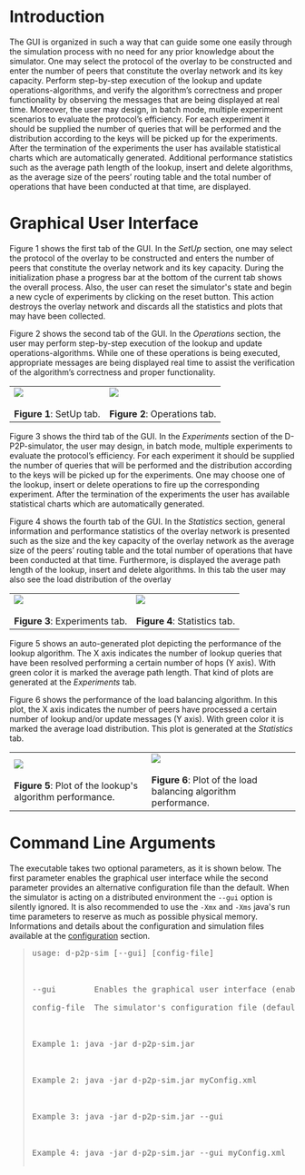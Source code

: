 # Introduction #

The GUI is organized in such a way that can guide some one easily through the simulation process with no need for any prior knowledge about the simulator. One may select the protocol of the overlay to be constructed and enter the number of peers that constitute the overlay network and its key capacity. Perform step-by-step execution of the lookup and update operations-algorithms, and verify the algorithm’s correctness and proper functionality by observing the messages that are being displayed at real time. Moreover, the user may design, in batch mode, multiple experiment scenarios to evaluate the protocol’s efficiency. For each experiment it should be supplied the number of queries that will be performed and the distribution according to the keys will be picked up for the experiments. After the termination of the experiments the user has available
statistical charts which are automatically generated. Additional performance statistics such as the average path length of the lookup, insert and delete algorithms, as the average size of the peers’ routing table and the total number of operations that have been conducted at that time, are displayed.

# Graphical User Interface #

Figure 1 shows the first tab of the GUI. In the _SetUp_ section, one may select the protocol of the overlay to be constructed and enters the number of peers that constitute the overlay network and its key capacity. During the initialization phase a progress bar at the bottom of the current tab shows the overall process. Also, the user can reset the simulator's state and begin a new cycle of experiments by clicking on the reset button. This action destroys the overlay network and discards all the statistics and plots that may have been collected.

Figure 2 shows the second tab of the GUI. In the _Operations_ section, the user may perform step-by-step execution of the lookup and update operations-algorithms. While one of these operations is being executed, appropriate messages are being displayed real time to assist the verification of the algorithm’s correctness and proper functionality.

<table cellspacing='25px'>
<tr>
<td>
<img src='http://wiki.d-p2p-sim.googlecode.com/hg/screenshots/tab_setup.png' />
<br />
<br />
<b>Figure 1</b>: SetUp tab.<br>
</td>
<td>
<img src='http://wiki.d-p2p-sim.googlecode.com/hg/screenshots/tab_operations.png' />
<br />
<br />
<b>Figure 2</b>: Operations tab.<br>
</td>
</tr>
</table>

Figure 3 shows the third tab of the GUI. In the _Experiments_ section of the D-P2P-simulator, the user may design, in batch mode, multiple experiments to evaluate the protocol’s efficiency. For each experiment it should be supplied the number of queries that will be performed and the distribution according to the keys will be picked up for the experiments. One may choose one of the lookup, insert or delete operations to fire up the corresponding experiment. After the termination of the experiments the user has available statistical charts which are automatically generated.

Figure 4 shows the fourth tab of the GUI. In the _Statistics_ section, general information and performance statistics of the overlay network is presented such as the size and the key capacity of the overlay network as the average size of the peers’ routing table and the total number of operations that have been conducted at that time. Furthermore, is displayed the average path length of the lookup, insert and delete algorithms. In this tab the user may also see the load distribution of the overlay

<table cellspacing='25px'>
<tr>
<td>
<img src='http://wiki.d-p2p-sim.googlecode.com/hg/screenshots/tab_experiments.png' />
<br />
<br />
<b>Figure 3</b>: Experiments tab.<br>
</td>
<td>
<img src='http://wiki.d-p2p-sim.googlecode.com/hg/screenshots/tab_statistics.png' />
<br />
<br />
<b>Figure 4</b>: Statistics tab.<br>
</td>
</tr>
</table>

Figure 5 shows an auto-generated plot depicting the performance of the lookup algorithm. The X axis indicates the number of lookup queries that have been resolved performing a certain number of hops (Y axis). With green color it is marked the average path length. That kind of plots are generated at the _Experiments_ tab.

Figure 6 shows the performance of the load balancing algorithm. In this plot, the X axis  indicates the number of peers have processed a certain number of lookup and/or update messages (Y axis). With green color it is marked the average load distribution. This plot is generated at the _Statistics_ tab.

<table cellspacing='25px'>
<tr>
<td>
<img src='http://wiki.d-p2p-sim.googlecode.com/hg/screenshots/plot_lookupperformance.png' />
<br />
<br />
<b>Figure 5</b>: Plot of the lookup's algorithm performance.<br>
</td>
<td>
<img src='http://wiki.d-p2p-sim.googlecode.com/hg/screenshots/plot_loaddistribution.png' />
<br />
<br />
<b>Figure 6</b>: Plot of the load balancing algorithm performance.<br>
</td>
</tr>
</table>

# Command Line Arguments #

The executable takes two optional parameters, as it is shown below. The first parameter enables the graphical user interface while the second parameter provides an alternative configuration file than the default. When the simulator is acting on a distributed environment the `--gui` option is silently ignored. It is also recommended to use the `-Xmx` and `-Xms` java's run time parameters to reserve as much as possible physical memory. Informations and details about the configuration and simulation files available at the [configuration](dP2PsimConfiguration.md) section.

<blockquote>
<pre>
usage: d-p2p-sim [--gui] [config-file]<br>
<br>
--gui        Enables the graphical user interface (enabled only on standalone environment)<br>
config-file	 The simulator's configuration file (default config.xml)<br>
<br>
Example 1: java -jar d-p2p-sim.jar<br>
<br>
Example 2: java -jar d-p2p-sim.jar myConfig.xml<br>
<br>
Example 3: java -jar d-p2p-sim.jar --gui<br>
<br>
Example 4: java -jar d-p2p-sim.jar --gui myConfig.xml<br>
</pre>
</blockquote>